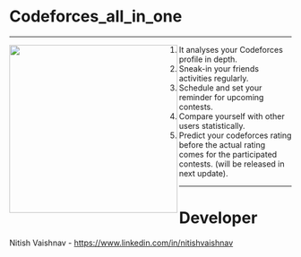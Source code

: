 # Codeforces_all_in_one
---------------
<a href="url"><img src="[http://url.to/image.png](https://github.com/nitishv2017/Codeforces_all_in_one/blob/master/2.jpg)" align="left"  width="300" ></a>
1. It analyses your Codeforces profile in depth. <br/>
2. Sneak-in your friends activities regularly.<br/>
3. Schedule and set your reminder for upcoming contests.<br/>
4. Compare yourself with other users statistically.<br/>
5. Predict your codeforces rating before the actual rating comes for the participated contests. (will be released in next update).<br/>
 ---------------
# Developer
Nitish Vaishnav - https://www.linkedin.com/in/nitishvaishnav <br/>
 
